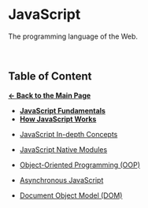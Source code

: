# JavaScript

The programming language of the Web.

<br>

## Table of Content

[**&larr; Back to the Main Page**](./../README.md)

<div></div>

- [**JavaScript Fundamentals**](./intro/README.md)
- [**How JavaScript Works**](./how-js-works/README.md)

<div></div>

- [JavaScript In-depth Concepts](./in-depth/README.md)

- [JavaScript Native Modules](./folder/modules.md)

- [Object-Oriented Programming (OOP)](./oop/README.md)

- [Asynchronous JavaScript](./async/README.md)

- [Document Object Model (DOM)](./dom/README.md)

<br>
